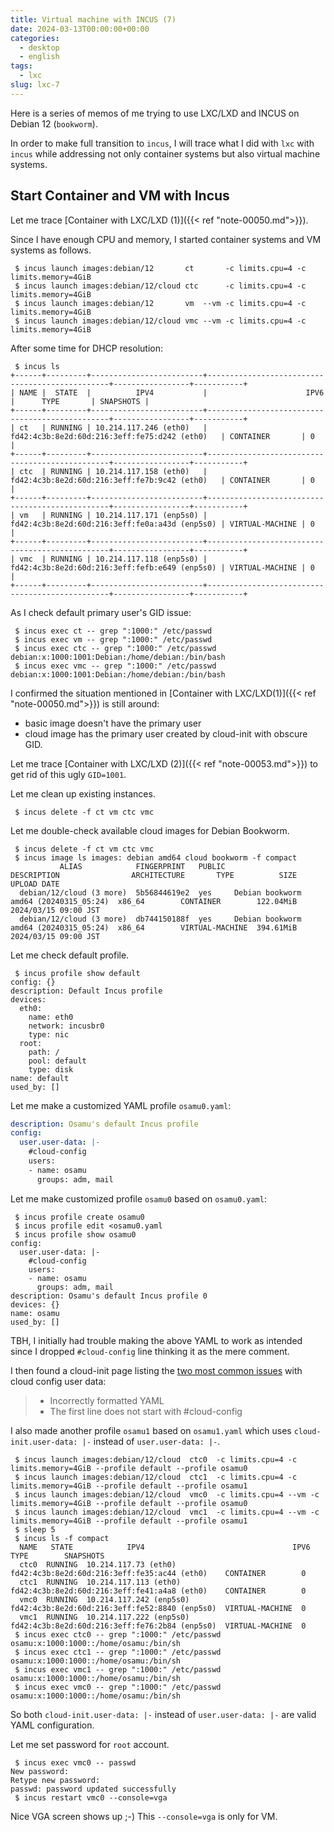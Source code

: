 ```yaml
---
title: Virtual machine with INCUS (7)
date: 2024-03-13T00:00:00+00:00
categories:
  - desktop
  - english
tags:
  - lxc
slug: lxc-7
---
```


Here is a series of memos of me trying to use LXC/LXD and INCUS on Debian 12 (`bookworm`).

In order to make full transition to `incus`, I will trace what I did with `lxc`
with `incus` while addressing not only container systems but also virtual
machine systems.

## Start Container and VM with Incus

Let me trace [Container with LXC/LXD (1)]({{< ref "note-00050.md">}}).

Since I have enough CPU and memory, I started container systems and VM systems
as follows.

```console
 $ incus launch images:debian/12       ct       -c limits.cpu=4 -c limits.memory=4GiB
 $ incus launch images:debian/12/cloud ctc      -c limits.cpu=4 -c limits.memory=4GiB
 $ incus launch images:debian/12       vm  --vm -c limits.cpu=4 -c limits.memory=4GiB
 $ incus launch images:debian/12/cloud vmc --vm -c limits.cpu=4 -c limits.memory=4GiB
```
After some time for DHCP resolution:

```console
 $ incus ls
+------+---------+-------------------------+------------------------------------------------+-----------------+-----------+
| NAME |  STATE  |          IPV4           |                      IPV6                      |      TYPE       | SNAPSHOTS |
+------+---------+-------------------------+------------------------------------------------+-----------------+-----------+
| ct   | RUNNING | 10.214.117.246 (eth0)   | fd42:4c3b:8e2d:60d:216:3eff:fe75:d242 (eth0)   | CONTAINER       | 0         |
+------+---------+-------------------------+------------------------------------------------+-----------------+-----------+
| ctc  | RUNNING | 10.214.117.158 (eth0)   | fd42:4c3b:8e2d:60d:216:3eff:fe7b:9c42 (eth0)   | CONTAINER       | 0         |
+------+---------+-------------------------+------------------------------------------------+-----------------+-----------+
| vm   | RUNNING | 10.214.117.171 (enp5s0) | fd42:4c3b:8e2d:60d:216:3eff:fe0a:a43d (enp5s0) | VIRTUAL-MACHINE | 0         |
+------+---------+-------------------------+------------------------------------------------+-----------------+-----------+
| vmc  | RUNNING | 10.214.117.118 (enp5s0) | fd42:4c3b:8e2d:60d:216:3eff:fefb:e649 (enp5s0) | VIRTUAL-MACHINE | 0         |
+------+---------+-------------------------+------------------------------------------------+-----------------+-----------+
```
As I check default primary user's GID issue:

```console
 $ incus exec ct -- grep ":1000:" /etc/passwd
 $ incus exec vm -- grep ":1000:" /etc/passwd
 $ incus exec ctc -- grep ":1000:" /etc/passwd
debian:x:1000:1001:Debian:/home/debian:/bin/bash
 $ incus exec vmc -- grep ":1000:" /etc/passwd
debian:x:1000:1001:Debian:/home/debian:/bin/bash
```

I confirmed the situation mentioned in
[Container with LXC/LXD(1)]({{< ref "note-00050.md">}}) is still around:

* basic image doesn't have the primary user
* cloud image has the primary user created by cloud-init with obscure GID.

Let me trace [Container with LXC/LXD (2)]({{< ref "note-00053.md">}}) to get
rid of this ugly `GID=1001`.

Let me clean up existing instances.

```console
 $ incus delete -f ct vm ctc vmc
```
Let me double-check available cloud images for Debian Bookworm.

```console
 $ incus delete -f ct vm ctc vmc
 $ incus image ls images: debian amd64 cloud bookworm -f compact
           ALIAS            FINGERPRINT   PUBLIC               DESCRIPTION                ARCHITECTURE       TYPE          SIZE         UPLOAD DATE
  debian/12/cloud (3 more)  5b56844619e2  yes     Debian bookworm amd64 (20240315_05:24)  x86_64        CONTAINER        122.04MiB  2024/03/15 09:00 JST
  debian/12/cloud (3 more)  db744150188f  yes     Debian bookworm amd64 (20240315_05:24)  x86_64        VIRTUAL-MACHINE  394.61MiB  2024/03/15 09:00 JST
```

Let me check default profile.

```console
 $ incus profile show default
config: {}
description: Default Incus profile
devices:
  eth0:
    name: eth0
    network: incusbr0
    type: nic
  root:
    path: /
    pool: default
    type: disk
name: default
used_by: []
```

Let me make a customized YAML profile `osamu0.yaml`:

```yaml
description: Osamu's default Incus profile
config:
  user.user-data: |-
    #cloud-config
    users:
    - name: osamu
      groups: adm, mail
```

Let me make customized profile `osamu0` based on `osamu0.yaml`:

```console
 $ incus profile create osamu0
 $ incus profile edit <osamu0.yaml
 $ incus profile show osamu0
config:
  user.user-data: |-
    #cloud-config
    users:
    - name: osamu
      groups: adm, mail
description: Osamu's default Incus profile 0
devices: {}
name: osamu
used_by: []
```

TBH, I initially had trouble making the above YAML to work as intended since I dropped `#cloud-config` line thinking it as the mere comment.

I then found a cloud-init page listing the
[two most common issues](https://cloudinit.readthedocs.io/en/latest/howto/debug_user_data.html)
with cloud config user data:

> * Incorrectly formatted YAML
> * The first line does not start with #cloud-config

I also made another profile `osamu1` based on `osamu1.yaml` which uses
`cloud-init.user-data: |-` instead of `user.user-data: |-`.

```console
 $ incus launch images:debian/12/cloud  ctc0  -c limits.cpu=4 -c limits.memory=4GiB --profile default --profile osamu0
 $ incus launch images:debian/12/cloud  ctc1  -c limits.cpu=4 -c limits.memory=4GiB --profile default --profile osamu1
 $ incus launch images:debian/12/cloud  vmc0  -c limits.cpu=4 --vm -c limits.memory=4GiB --profile default --profile osamu0
 $ incus launch images:debian/12/cloud  vmc1  -c limits.cpu=4 --vm -c limits.memory=4GiB --profile default --profile osamu1
 $ sleep 5
 $ incus ls -f compact
  NAME   STATE            IPV4                                 IPV6                            TYPE        SNAPSHOTS
  ctc0  RUNNING  10.214.117.73 (eth0)     fd42:4c3b:8e2d:60d:216:3eff:fe35:ac44 (eth0)    CONTAINER        0
  ctc1  RUNNING  10.214.117.113 (eth0)    fd42:4c3b:8e2d:60d:216:3eff:fe41:a4a8 (eth0)    CONTAINER        0
  vmc0  RUNNING  10.214.117.242 (enp5s0)  fd42:4c3b:8e2d:60d:216:3eff:fe52:8840 (enp5s0)  VIRTUAL-MACHINE  0
  vmc1  RUNNING  10.214.117.222 (enp5s0)  fd42:4c3b:8e2d:60d:216:3eff:fe76:2b84 (enp5s0)  VIRTUAL-MACHINE  0
 $ incus exec ctc0 -- grep ":1000:" /etc/passwd
osamu:x:1000:1000::/home/osamu:/bin/sh
 $ incus exec ctc1 -- grep ":1000:" /etc/passwd
osamu:x:1000:1000::/home/osamu:/bin/sh
 $ incus exec vmc1 -- grep ":1000:" /etc/passwd
osamu:x:1000:1000::/home/osamu:/bin/sh
 $ incus exec vmc0 -- grep ":1000:" /etc/passwd
osamu:x:1000:1000::/home/osamu:/bin/sh
```

So both `cloud-init.user-data: |-` instead of `user.user-data: |-` are valid
YAML configuration.

Let me set password for `root` account.

```console
 $ incus exec vmc0 -- passwd
New password: 
Retype new password: 
passwd: password updated successfully
 $ incus restart vmc0 --console=vga
```

Nice VGA screen shows up ;-)  This `--console=vga` is only for VM.




<!--

## Tracing [Container with LXC/LXD (3)]({{< ref "note-00054.md">}})



## Tracing [Container with LXC/LXD (4)]({{< ref "note-00055.md">}})



## Tracing [Container with LXC/LXD (5)]({{< ref "note-00056.md">}})


-->

<!-- vim: set sw=4 sts=4 ai si et tw=79 ft=markdown: -->
